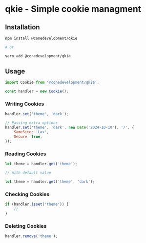 # qkie - Simple cookie managment

## Installation

```sh
npm install @conedevelopment/qkie

# or

yarn add @conedevelopment/qkie
```

## Usage

```js
import Cookie from '@conedevelopment/qkie';

const handler = new Cookie();
```

### Writing Cookies

```js
handler.set('theme', 'dark');

// Passing extra options
handler.set('theme', 'dark', new Date('2024-10-10'), '/', {
    SameSite: 'Lax',
    Secure: true,
});
```

### Reading Cookies

```js
let theme = handler.get('theme');

// With default value

let theme = handler.get('theme', 'dark');
```

### Checking Cookies

```js
if (handler.isset('theme')) {
    //
}
```

### Deleting Cookies

```js
handler.remove('theme');
```
